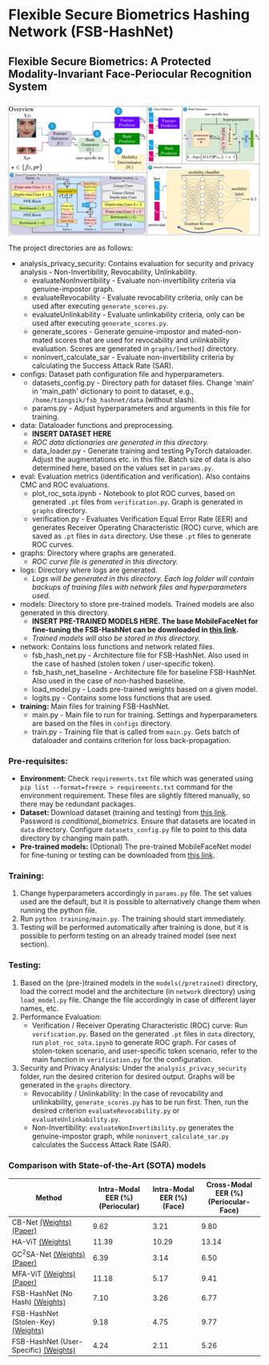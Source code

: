 # Flexible Secure Biometrics Hashing Network (FSB-HashNet)
## Flexible Secure Biometrics: A Protected Modality-Invariant Face-Periocular Recognition System

![Network Architecture](FSB_HashNet.png?raw=true "FSB-HashNet")

The project directories are as follows:

- analysis_privacy_security: Contains evaluation for security and privacy analysis - Non-Invertibility, Revocability, Unlinkability.
    * evaluateNonInvertibility - Evaluate non-invertibility criteria via genuine-impostor graph.
    * evaluateRevocability - Evaluate revocability criteria, only can be used after executing `generate_scores.py`.
    * evaluateUnlinkability - Evaluate unlinkability criteria, only can be used after executing `generate_scores.py`.
    * generate_scores - Generate genuine-impostor and mated-non-mated scores that are used for revocability and unlinkability evaluation. Scores are generated in `graphs/[method]` directory.
    * noninvert_calculate_sar - Evaluate non-invertibility criteria by calculating the Success Attack Rate (SAR).
- configs: Dataset path configuration file and hyperparameters.
    * datasets_config.py - Directory path for dataset files. Change 'main' in 'main_path' dictionary to point to dataset, e.g., `/home/tiongsik/fsb_hashnet/data` (without slash).
    * params.py - Adjust hyperparameters and arguments in this file for training. 
- data: Dataloader functions and preprocessing.
    * __**INSERT DATASET HERE**__
    * _ROC data dictionaries are generated in this directory._
    * data_loader.py - Generate training and testing PyTorch dataloader. Adjust the augmentations etc. in this file. Batch size of data is also determined here, based on the values set in `params.py`.
- eval: Evaluation metrics (identification and verification). Also contains CMC and ROC evaluations.
    * plot_roc_sota.ipynb - Notebook to plot ROC curves, based on generated `.pt` files from `verification.py`. Graph is generated in `graphs` directory.
    * verification.py - Evaluates Verification Equal Error Rate (EER) and generates Receiver Operating Characteristic (ROC) curve, which are saved as `.pt` files in `data` directory. Use these `.pt` files to generate ROC curves.
- graphs: Directory where graphs are generated.
    * _ROC curve file is generated in this directory._
- logs: Directory where logs are generated.
    * _Logs will be generated in this directory. Each log folder will contain backups of training files with network files and hyperparameters used._
- models: Directory to store pre-trained models. Trained models are also generated in this directory.
    * __**INSERT PRE-TRAINED MODELS HERE. The base MobileFaceNet for fine-tuning the FSB-HashNet can be downloaded in [this link](https://www.dropbox.com/scl/fo/zqc0b6qw04189onq3b1as/AAt0D5d-HlV5OW8r2QPHB4k?rlkey=p0t8nqu8zixg2ibfhlvvr8t0y&st=nodkhbxh&dl=0).**__
    * _Trained models will also be stored in this directory._
- network: Contains loss functions and network related files.
    * fsb_hash_net.py - Architecture file for FSB-HashNet. Also used in the case of hashed (stolen token / user-specific token).
    * fsb_hash_net_baseline - Architecture file for baseline FSB-HashNet. Also used in the case of non-hashed baseline.
    * load_model.py - Loads pre-trained weights based on a given model.
    * logits.py - Contains some loss functions that are used.
- __training:__ Main files for training FSB-HashNet.
    * main.py - Main file to run for training. Settings and hyperparameters are based on the files in `configs` directory.
    * train.py - Training file that is called from `main.py`. Gets batch of dataloader and contains criterion for loss back-propagation.

### Pre-requisites:
- <b>Environment: </b>Check `requirements.txt` file which was generated using `pip list --format=freeze > requirements.txt` command for the environment requirement. These files are slightly filtered manually, so there may be redundant packages.
- <b>Dataset: </b> Download dataset (training and testing) from [this link](https://www.dropbox.com/s/bfub8fmc44tvcxb/periocular_face_dataset.zip?dl=0). Password is _conditional\_biometrics_.
Ensure that datasets are located in `data` directory. Configure `datasets_config.py` file to point to this data directory by changing main path.
- <b>Pre-trained models: </b>(Optional) The pre-trained MobileFaceNet model for fine-tuning or testing can be downloaded from [this link](https://www.dropbox.com/scl/fi/l3k1h3tc12vy7puargfc3/MobileFaceNet_1024.pt?rlkey=m9zock9slmaivhij6sptjyzl6&st=jy9cb6oj&dl=0).

### Training: 
1. Change hyperparameters accordingly in `params.py` file. The set values used are the default, but it is possible to alternatively change them when running the python file.
2. Run `python training/main.py`. The training should start immediately.
3. Testing will be performed automatically after training is done, but it is possible to perform testing on an already trained model (see next section).

### Testing:
1. Based on the (pre-)trained models in the `models(/pretrained)` directory, load the correct model and the architecture (in `network` directory) using `load_model.py` file. Change the file accordingly in case of different layer names, etc. 
2. Performance Evaluation:
    * Verification / Receiver Operating Characteristic (ROC) curve: Run `verification.py`. Based on the generated `.pt` files in `data` directory, run `plot_roc_sota.ipynb` to generate ROC graph. For cases of stolen-token scenario, and user-specific token scenario, refer to the main function in `verification.py` for the configuration.
3. Security and Privacy Analysis: Under the `analysis_privacy_security` folder, run the desired criterion for desired output. Graphs will be generated in the `graphs` directory.
    * Revocability / Unlinkability: In the case of revocability and unlinkability, `generate_scores.py` has to be run first. Then, run the desired criterion `evaluateRevocability.py` or `evaluateUnlinkability.py`.
    * Non-Invertibility: `evaluateNonInvertibility.py` generates the genuine-impostor graph, while `noninvert_calculate_sar.py` calculates the Success Attack Rate (SAR).

### Comparison with State-of-the-Art (SOTA) models

| Method | Intra-Modal EER (%) <br> (Periocular) | Intra-Modal EER (%) <br> (Face) | Cross-Modal EER (%) <br> (Periocular-Face) |
| --- | --- | --- | --- |
| CB-Net [(Weights)](https://www.dropbox.com/scl/fo/h5tz21big39wd0dzc70ou/AOabrddckd5cKUF3R2p3jw0?rlkey=l8fksw4ekat5jzcgn66jft6n3&st=t1rayruv&dl=0) [(Paper)](https://ieeexplore.ieee.org/abstract/document/10201879) | 9.62 | 3.21 | 9.80 |
| HA-ViT [(Weights)](https://www.dropbox.com/scl/fo/crjb30rnxe95e6cdbolsk/AFT0bjj1-OzFuRTrictlAuQ?rlkey=rmpe6mriebl5l051pcfatog11&st=os5z2084&dl=0) | 11.39 | 10.29 | 13.14 |
| GC<sup>2</sup>SA-Net [(Weights)](https://www.dropbox.com/scl/fo/j7tfsk61jz6dch8hyl1hp/h?rlkey=b22nw4ff5kelu5ivti7ioy1mr&dl=0) [(Paper)](https://ieeexplore.ieee.org/document/10418204) | 6.39 | 3.14 | 6.50 |
| MFA-ViT [(Weights)](https://www.dropbox.com/scl/fo/1guujtv39cpktxk6dknve/ADx9ow2FbTTRMLFGtoKU-yM?rlkey=ooxn4uzruiwrmmdo5izbjuzyn&st=25c1acfu&dl=0) [(Paper)](https://ieeexplore.ieee.org/document/10656777) | 11.18 | 5.17 | 9.41 |
| FSB-HashNet (No Hash) [(Weights)](https://www.dropbox.com/scl/fo/epr3bywp0pg5c4cdbpul0/AABkTipJEN0qoLsuLSjWCok?rlkey=hkm9rf7i24y9643j7otzc5sog&st=cvnx3nam&dl=0) | 7.10 | 3.26 | 6.77 |
| FSB-HashNet (Stolen-Key) [(Weights)](https://www.dropbox.com/scl/fo/epr3bywp0pg5c4cdbpul0/AABkTipJEN0qoLsuLSjWCok?rlkey=hkm9rf7i24y9643j7otzc5sog&st=cvnx3nam&dl=0) | 9.18 | 4.75 | 9.77 |
| FSB-HashNet (User-Specific) [(Weights)](https://www.dropbox.com/scl/fo/epr3bywp0pg5c4cdbpul0/AABkTipJEN0qoLsuLSjWCok?rlkey=hkm9rf7i24y9643j7otzc5sog&st=cvnx3nam&dl=0) | 4.24 | 2.11 | 5.26 |